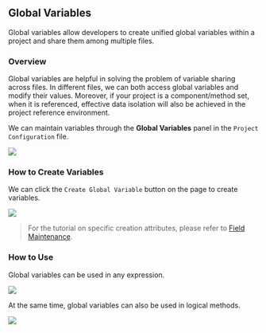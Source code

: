 ## Global Variables

Global variables allow developers to create unified global variables within a project and share them among multiple files.

### Overview

Global variables are helpful in solving the problem of variable sharing across files. In different files, we can both access global variables and modify their values. Moreover, if your project is a component/method set, when it is referenced, effective data isolation will also be achieved in the project reference environment.

We can maintain variables through the **Global Variables** panel in the `Project Configuration` file.

![](/workbench/globalData.png)

### How to Create Variables

We can click the `Create Global Variable` button on the page to create variables.

![](/workbench/globalData1.png)

> For the tutorial on specific creation attributes, please refer to [Field Maintenance](/workbench/property).

### How to Use

Global variables can be used in any expression.

![](/workbench/globalData2.png)

At the same time, global variables can also be used in logical methods.

![](/workbench/globalData3.png) 
